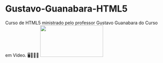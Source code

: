 # Gustavo-Guanabara-HTML5
Curso de HTML5 ministrado pelo professor Gustavo Guanabara do Curso em Vídeo. 🖥👨🏻‍💻
<img src="https://ik.imagekit.io/tatmorenno/ver_o_mundo_JILAFjzmIr.png" width="200px" height="100px" />
